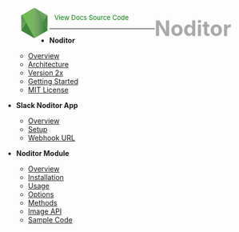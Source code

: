 
<!--![logo](../_images/logo-node.png)-->



<a href="#">
<img src="./_images/logo-node.png" style="float:left;width:60px;margin-top:-10px;margin-left:30px;">
<span style="float:right;font-size:300%;color:darkgray;margin-top:5px;margin-right:50px;font-weight:bold;">Noditor</span>
</a>
<a href="https://github.com/wkande/noditor/tree/master/docs" style="font-size:small;color:green;margin-left:10px;text-decoration:none;" target="_blank">View Docs Source Code</a>

---

* **Noditor**
  * [Overview](main.md?id=Noditor-Overview)
  * [Architecture](main.md?id=Architecture)
  * [Version 2x](main.md?id=Version-2x)
  * [Getting Started](main.md?id=Getting-Started)
  * [MIT License](main.md?id=MIT-License)
  
* **Slack Noditor App**
  * [Overview](slack/main.md?id=Slack-Noditor-App-Overview)
  * [Setup](slack/main.md?id=Setup)
  * [Webhook URL](slack/main.md?id=Webhook-URL)


* **Noditor Module**
  * [Overview](noditor/main.md?id=Noditor-Module-Overview)
  * [Installation](noditor/main.md?id=Installation)
  * [Usage](noditor/main.md?id=Usage)
  * [Options](noditor/main.md?id=Options)
  * [Methods](noditor/main.md?id=Methods)
  * [Image API](noditor/main.md?id=Image-API)
  * [Sample Code](noditor/main.md?id=Sample-Code)